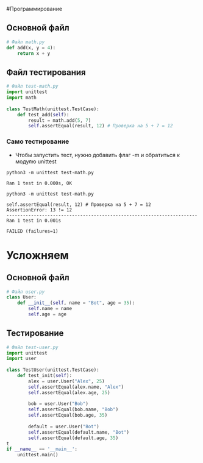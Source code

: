 #Программирование 
## Основной файл
```python
# Файл math.py
def add(x, y = 4):  
    return x + y
```
## Файл тестирования
```python
# Файл test-math.py
import unittest  
import math  
  
class TestMath(unittest.TestCase):  
    def test_add(self):  
        result = math.add(5, 7)  
        self.assertEqual(result, 12) # Проверка на 5 + 7 = 12
```
### Само тестирование
- Чтобы запустить тест, нужно добавить флаг -m и обратиться к модулю unittest
```shell
python3 -m unittest test-math.py 

Ran 1 test in 0.000s, OK
```

```shell
python3 -m unittest test-math.py

self.assertEqual(result, 12) # Проверка на 5 + 7 = 12
AssertionError: 13 != 12
----------------------------------------------------------------------
Ran 1 test in 0.001s

FAILED (failures=1)
```
# Усложняем
## Основной файл
```python
# Файл user.py
class User:  
    def __init__(self, name = "Bot", age = 35):  
        self.name = name  
        self.age = age
```
## Тестирование
```python
# Файл test-user.py
import unittest  
import user  
  
class TestUser(unittest.TestCase):  
    def test_init(self):  
        alex = user.User("Alex", 25)  
        self.assertEqual(alex.name, "Alex")  
        self.assertEqual(alex.age, 25)  
  
        bob = user.User("Bob")  
        self.assertEqual(bob.name, "Bob")  
        self.assertEqual(bob.age, 35)  
  
        default = user.User("Bot")  
        self.assertEqual(default.name, "Bot")  
        self.assertEqual(default.age, 35)  
t
if __name__ == '__main__':  
    unittest.main()
```